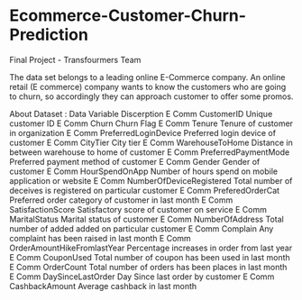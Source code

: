 # Ecommerce-Customer-Churn-Prediction
Final Project - Transfourmers Team

The data set belongs to a leading online E-Commerce company. An online retail (E commerce) company wants to know the customers who are going to churn, so accordingly they can approach customer to offer some promos.

About Dataset :
Data Variable Discerption
E Comm CustomerID Unique customer ID
E Comm Churn Churn Flag
E Comm Tenure Tenure of customer in organization
E Comm PreferredLoginDevice Preferred login device of customer
E Comm CityTier City tier
E Comm WarehouseToHome Distance in between warehouse to home of customer
E Comm PreferredPaymentMode Preferred payment method of customer
E Comm Gender Gender of customer
E Comm HourSpendOnApp Number of hours spend on mobile application or website
E Comm NumberOfDeviceRegistered Total number of deceives is registered on particular customer
E Comm PreferedOrderCat Preferred order category of customer in last month
E Comm SatisfactionScore Satisfactory score of customer on service
E Comm MaritalStatus Marital status of customer
E Comm NumberOfAddress Total number of added added on particular customer
E Comm Complain Any complaint has been raised in last month
E Comm OrderAmountHikeFromlastYear Percentage increases in order from last year
E Comm CouponUsed Total number of coupon has been used in last month
E Comm OrderCount Total number of orders has been places in last month
E Comm DaySinceLastOrder Day Since last order by customer
E Comm CashbackAmount Average cashback in last month
